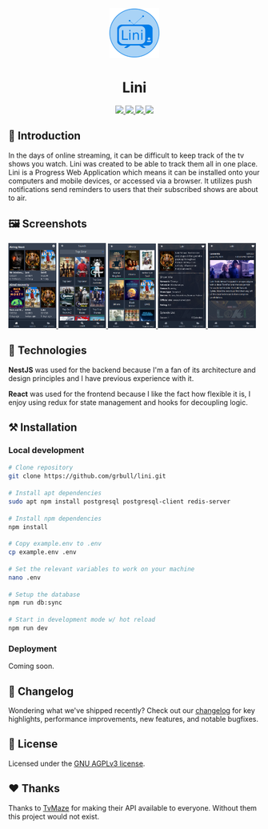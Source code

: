 <p align="center"><img alt="Lini logo" src="./public/static/android-chrome-192x192.png" width="100" /></p>

<h1 align="center">Lini</h1>
<p align="center">
  <a href="https://app.circleci.com/pipelines/github/grbull/lini">
    <img src="https://img.shields.io/circleci/build/github/grbull/lini?style=flat-square" />
  </a>
  <a href="https://github.com/grbull/lini/blob/master/CHANGELOG.md">
    <img src="https://img.shields.io/github/package-json/v/grbull/lini?style=flat-square" />
  </a>
  <a href="https://github.com/grbull/lini/blob/master/LICENSE">
    <img src="https://img.shields.io/github/license/grbull/lini?style=flat-square" />
  </a>
  <a href="https://app.codecov.io/gh/grbull/lini">
    <img src="https://img.shields.io/codecov/c/gh/grbull/lini?style=flat-square" />
  </a>
</p>

## 👋 Introduction

In the days of online streaming, it can be difficult to keep track of the tv shows you watch. Lini was created to be able to track them all in one place. Lini is a Progress Web Application which means it can be installed onto your computers and mobile devices, or accessed via a browser. It utilizes push notifications send reminders to users that their subscribed shows are about to air.

## 🖼️ Screenshots

<a href="https://github.com/grbull/lini/blob/master/docs/screenshot01.png">
  <img alt="Screenshot 01" src="./docs/screenshot01.png" width="19%" />
</a>
<a href="https://github.com/grbull/lini/blob/master/docs/screenshot02.png">
  <img alt="Screenshot 02"" src="./docs/screenshot02.png" width="19%" />
</a>
<a href="https://github.com/grbull/lini/blob/master/docs/screenshot03.png">
  <img alt="Screenshot 03"" src="./docs/screenshot03.png" width="19%" />
</a>
<a href="https://github.com/grbull/lini/blob/master/docs/screenshot04.png">
  <img alt="Screenshot 04"" src="./docs/screenshot04.png" width="19%" />
</a>
<a href="https://github.com/grbull/lini/blob/master/docs/screenshot05.png">
  <img alt="Screenshot 05"" src="./docs/screenshot05.png" width="19%" />
</a>

## 🚀 Technologies

**NestJS** was used for the backend because I'm a fan of its architecture and design principles and I have previous experience with it.

**React** was used for the frontend because I like the fact how flexible it is, I enjoy using redux for state management and hooks for decoupling logic.

## ⚒️ Installation

### Local development

```bash
# Clone repository
git clone https://github.com/grbull/lini.git

# Install apt dependencies
sudo apt npm install postgresql postgresql-client redis-server

# Install npm dependencies
npm install

# Copy example.env to .env
cp example.env .env

# Set the relevant variables to work on your machine
nano .env

# Setup the database
npm run db:sync

# Start in development mode w/ hot reload
npm run dev
```

### Deployment

Coming soon.

## 📖 Changelog

Wondering what we've shipped recently? Check out our [changelog](./CHANGELOG.md) for key highlights, performance improvements, new features, and notable bugfixes.

## 📝 License

Licensed under the [GNU AGPLv3 license](./LICENSE).

## ❤️ Thanks

Thanks to [TvMaze](https://www.tvmaze.com/api) for making their API available to everyone. Without them this project would not exist.
